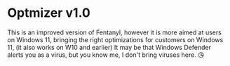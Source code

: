 # Optmizer v1.0

This is an improved version of Fentanyl, however it is more aimed at users on Windows 11, bringing the right optimizations for customers on Windows 11, (it also works on W10 and earlier)
It may be that Windows Defender alerts you as a virus, but you know me, I don't bring viruses here. 😘
